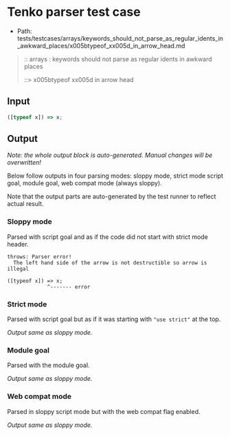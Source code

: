 # Tenko parser test case

- Path: tests/testcases/arrays/keywords_should_not_parse_as_regular_idents_in_awkward_places/x005btypeof_xx005d_in_arrow_head.md

> :: arrays : keywords should not parse as regular idents in awkward places
>
> ::> x005btypeof xx005d in arrow head

## Input

`````js
([typeof x]) => x;
`````

## Output

_Note: the whole output block is auto-generated. Manual changes will be overwritten!_

Below follow outputs in four parsing modes: sloppy mode, strict mode script goal, module goal, web compat mode (always sloppy).

Note that the output parts are auto-generated by the test runner to reflect actual result.

### Sloppy mode

Parsed with script goal and as if the code did not start with strict mode header.

`````
throws: Parser error!
  The left hand side of the arrow is not destructible so arrow is illegal

([typeof x]) => x;
             ^------- error
`````

### Strict mode

Parsed with script goal but as if it was starting with `"use strict"` at the top.

_Output same as sloppy mode._

### Module goal

Parsed with the module goal.

_Output same as sloppy mode._

### Web compat mode

Parsed in sloppy script mode but with the web compat flag enabled.

_Output same as sloppy mode._

